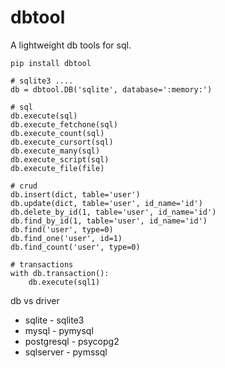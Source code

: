 #  dbtool
A lightweight db tools for sql.

```
pip install dbtool
```

```
# sqlite3 ....
db = dbtool.DB('sqlite', database=':memory:')

# sql
db.execute(sql)
db.execute_fetchone(sql)
db.execute_count(sql)
db.execute_cursort(sql)
db.execute_many(sql)
db.execute_script(sql)
db.execute_file(file)

# crud
db.insert(dict, table='user')
db.update(dict, table='user', id_name='id')
db.delete_by_id(1, table='user', id_name='id')
db.find_by_id(1, table='user', id_name='id')
db.find('user', type=0)
db.find_one('user', id=1)
db.find_count('user', type=0)

# transactions
with db.transaction():
    db.execute(sql1)
```

db vs driver

- sqlite - sqlite3
- mysql - pymysql
- postgresql - psycopg2
- sqlserver - pymssql
